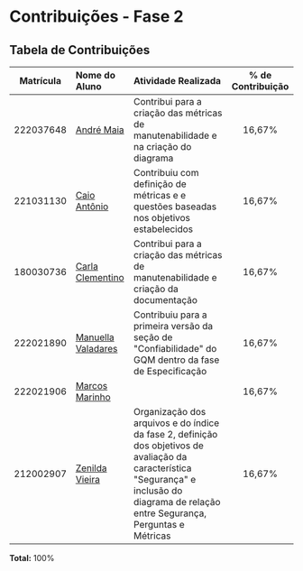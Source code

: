 # Contribuições - Fase 2

## Tabela de Contribuições

| Matrícula | Nome do Aluno                                          | Atividade Realizada                                                                                                 | % de Contribuição |
| :-------: | :----------------------------------------------------- | :------------------------------------------------------------------------------------------------------------------ | :---------------: |
| 222037648 | [André Maia](http://github.com/andre-maia51)           |      Contribui para a criação das métricas de manutenabilidade e na criação do diagrama                                                                                                               |      16,67%       |
| 221031130 | [Caio Antônio](https://github.com/Caio-Antonio)        | Contribuiu com definição de métricas e e questões baseadas nos objetivos estabelecidos                                                                                                                    |      16,67%       |
| 180030736 | [Carla Clementino](https://github.com/ccarlaa)         |                              Contribui para a criação das métricas de manutenabilidade e criação da documentação                                                                                       |      16,67%       |
| 222021890 | [Manuella Valadares](https://github.com/manuvaladares) | Contribuiu para a primeira versão da seção de "Confiabilidade" do GQM dentro da fase de Especificação               |      16,67%       |
| 222021906 | [Marcos Marinho](https://github.com/devMarcosVM)       |                                                                                                                     |      16,67%       |
| 212002907 | [Zenilda Vieira](https://github.com/ZenildaVieira)     | Organização dos arquivos e do índice da fase 2, definição dos objetivos de avaliação da característica "Segurança" e inclusão do diagrama de relação entre  Segurança, Perguntas e Métricas  |      16,67%       |

**Total:** 100%
